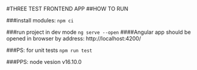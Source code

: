 #THREE TEST FRONTEND APP
##HOW TO RUN

###install modules:
```npm ci```

###run project in dev mode
```ng serve --open```
####Angular app should be opened in browser by address: http://localhost:4200/


###PS: for unit tests
```npm run test```


###PPS: node vesion
v16.10.0

